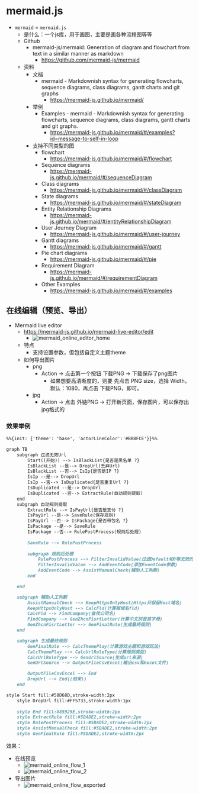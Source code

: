 # mermaid.js

* `mermaid` = `mermaid.js`
  * 是什么：一个js库，用于画图，主要是画各种流程图等等
  * Github
    * mermaid-js/mermaid: Generation of diagram and flowchart from text in a similar manner as markdown
      * https://github.com/mermaid-js/mermaid
  * 资料
    * 文档
      * mermaid - Markdownish syntax for generating flowcharts, sequence diagrams, class diagrams, gantt charts and git graphs
        * https://mermaid-js.github.io/mermaid/
    * 举例
      * Examples - mermaid - Markdownish syntax for generating flowcharts, sequence diagrams, class diagrams, gantt charts and git graphs.
        * https://mermaid-js.github.io/mermaid/#/examples?id=message-to-self-in-loop
    * 支持不同类型的图
      * flowchart
        * https://mermaid-js.github.io/mermaid/#/flowchart
      * Sequence diagrams
        * https://mermaid-js.github.io/mermaid/#/sequenceDiagram
      * Class diagrams
        * https://mermaid-js.github.io/mermaid/#/classDiagram
      * State diagrams
        * https://mermaid-js.github.io/mermaid/#/stateDiagram
      * Entity Relationship Diagrams
        * https://mermaid-js.github.io/mermaid/#/entityRelationshipDiagram
      * User Journey Diagram
        * https://mermaid-js.github.io/mermaid/#/user-journey
      * Gantt diagrams
        * https://mermaid-js.github.io/mermaid/#/gantt
      * Pie chart diagrams
        * https://mermaid-js.github.io/mermaid/#/pie
      * Requirement Diagram
        * https://mermaid-js.github.io/mermaid/#/requirementDiagram
      * Other Examples
        * https://mermaid-js.github.io/mermaid/#/examples

## 在线编辑（预览、导出）

* Mermaid live editor
  * https://mermaid-js.github.io/mermaid-live-editor/edit
    * ![mermaid_online_editor_home](../../../../assets/img/mermaid_online_editor_home.png)
  * 特点
    * 支持设置参数，但包括自定义主题theme
  * 如何导出图片
    * png
      * Action -> 点击第一个按钮 下载PNG -> 下载保存了png图片
        * 如果想要高清晰度的，则要 先点击 PNG size，选择 Width，默认：1080，再点击 下载PNG，即可。
    * jpg
      * Action -> 点击 外链PNG -> 打开新页面，保存图片，可以保存出jpg格式的

### 效果举例

```markdown
%%{init: {'theme': 'base', 'actorLineColor':'#BB8FCE'}}%%

graph TB
    subgraph 过滤无效Url
        Start((开始)) --> IsBlackList{是否是黑名单 ?}
        IsBlackList --是--> DropUrl(丢弃Url)
        IsBlackList --否--> IsIp{是否是IP ?}
        IsIp --是--> DropUrl
        IsIp --否--> IsDuplicated{是否重复Url ?}
        IsDuplicated --是--> DropUrl
        IsDuplicated --否--> ExtractRule(自动规则提取)        
    end
    subgraph 自动规则提取
        ExtractRule --> IsPayUrl{是否是支付 ?}
        IsPayUrl --是--> SaveRule(保存规则)
        IsPayUrl --否--> IsPackage{是否带包名 ?}
        IsPackage --是--> SaveRule
        IsPackage --否--> RulePostProcess(规则后处理)
        
        SaveRule --> RulePostProcess
        
        subgraph 规则后处理
            RulePostProcess --> FilterInvalidValue(过滤Default和0等无效的值)
            FilterInvalidValue --> AddEventCode(添加EventCode参数)
            AddEventCode --> AssistManualCheck(辅助人工判断)
        end

    end

    subgraph 辅助人工判断
        AssistManualCheck --> KeepHttpsOnlyHost(Https只保留Host域名)
        KeepHttpsOnlyHost --> CalcFld(计算根域名fld)
        CalcFld --> FindCompany(查找公司名)
        FindCompany --> GenZhcnFisrtLetter(计算中文拼音首字母)
        GenZhcnFisrtLetter --> GenFinalRule(生成最终规则)
    end

    subgraph 生成最终规则
        GenFinalRule --> CalcThemePlay(计算游戏主题和游戏玩法)
        CalcThemePlay --> CalcUrlRuleType(计算规则类型)
        CalcUrlRuleType --> GenUrlSource(生成url来源)
        GenUrlSource --> OutputFileCsvExcel(输出csv和excel文件)

        OutputFileCsvExcel --> End
        DropUrl --> End((结束))
    end

style Start fill:#58D68D,stroke-width:2px
    style DropUrl fill:#FF5733,stroke-width:1px
    
    style End fill:#85929E,stroke-width:2px
    style ExtractRule fill:#5DADE2,stroke-width:2px
    style RulePostProcess fill:#5DADE2,stroke-width:2px
    style AssistManualCheck fill:#5DADE2,stroke-width:2px
    style GenFinalRule fill:#5DADE2,stroke-width:2px
```

效果：

* 在线预览
  * ![mermaid_online_flow_1](../../../../assets/img/mermaid_online_flow_1.png)
  * ![mermaid_online_flow_2](../../../../assets/img/mermaid_online_flow_2.png)
* 导出图片
  * ![mermaid_online_flow_exported](../../../../assets/img/mermaid_online_flow_exported.png)

